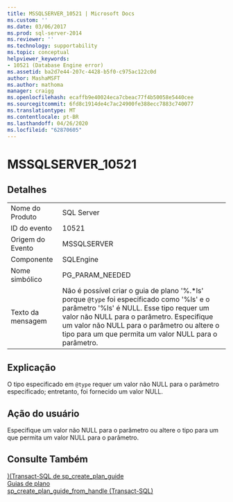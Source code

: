```yaml
---
title: MSSQLSERVER_10521 | Microsoft Docs
ms.custom: ''
ms.date: 03/06/2017
ms.prod: sql-server-2014
ms.reviewer: ''
ms.technology: supportability
ms.topic: conceptual
helpviewer_keywords:
- 10521 (Database Engine error)
ms.assetid: ba2d7e44-207c-4428-b5f0-c975ac122c0d
author: MashaMSFT
ms.author: mathoma
manager: craigg
ms.openlocfilehash: ecaffb9e40024eca7cbeac77f4b50058e5440cee
ms.sourcegitcommit: 6fd8c1914de4c7ac24900fe388ecc7883c740077
ms.translationtype: MT
ms.contentlocale: pt-BR
ms.lasthandoff: 04/26/2020
ms.locfileid: "62870605"
---
```

# <a name="mssqlserver_10521"></a>MSSQLSERVER_10521
    
## <a name="details"></a>Detalhes  
  
|||  
|-|-|  
|Nome do Produto|SQL Server|  
|ID do evento|10521|  
|Origem do Evento|MSSQLSERVER|  
|Componente|SQLEngine|  
|Nome simbólico|PG_PARAM_NEEDED|  
|Texto da mensagem|Não é possível criar o guia de plano '%.\*ls' porque `@type` foi especificado como '%ls' e o parâmetro '%ls' é NULL. Esse tipo requer um valor não NULL para o parâmetro. Especifique um valor não NULL para o parâmetro ou altere o tipo para um que permita um valor NULL para o parâmetro.|  
  
## <a name="explanation"></a>Explicação  
 O tipo especificado em `@type` requer um valor não NULL para o parâmetro especificado; entretanto, foi fornecido um valor NULL.  
  
## <a name="user-action"></a>Ação do usuário  
 Especifique um valor não NULL para o parâmetro ou altere o tipo para um que permita um valor NULL para o parâmetro.  
  
## <a name="see-also"></a>Consulte Também  
 [&#41;&#40;Transact-SQL de sp_create_plan_guide](/sql/relational-databases/system-stored-procedures/sp-create-plan-guide-transact-sql)   
 [Guias de plano](../performance/plan-guides.md)   
 [sp_create_plan_guide_from_handle &#40;Transact-SQL&#41;](/sql/relational-databases/system-stored-procedures/sp-create-plan-guide-from-handle-transact-sql)  
  
  

